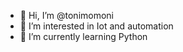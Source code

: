- 👋 Hi, I’m @tonimomoni
- 👀 I’m interested in Iot and automation
- 🌱 I’m currently learning Python

<!---
- 💞️ I’m looking to collaborate on ...
- 📫 How to reach me ...

tonimomoni/tonimomoni is a ✨ special ✨ repository because its `README.md` (this file) appears on your GitHub profile.
You can click the Preview link to take a look at your changes.
--->
